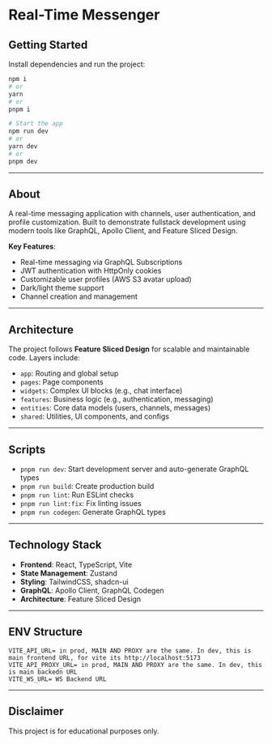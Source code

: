 # Real-Time Messenger

## Getting Started

Install dependencies and run the project:

```bash
npm i
# or
yarn
# or
pnpm i

# Start the app
npm run dev
# or
yarn dev
# or
pnpm dev
```

---

## About

A real-time messaging application with channels, user authentication, and profile customization. Built to demonstrate fullstack development using modern tools like GraphQL, Apollo Client, and Feature Sliced Design.

**Key Features**:
- Real-time messaging via GraphQL Subscriptions
- JWT authentication with HttpOnly cookies
- Customizable user profiles (AWS S3 avatar upload)
- Dark/light theme support
- Channel creation and management

---

## Architecture

The project follows **Feature Sliced Design** for scalable and maintainable code. Layers include:
- `app`: Routing and global setup
- `pages`: Page components
- `widgets`: Complex UI blocks (e.g., chat interface)
- `features`: Business logic (e.g., authentication, messaging)
- `entities`: Core data models (users, channels, messages)
- `shared`: Utilities, UI components, and configs

---

## Scripts
- `pnpm run dev`: Start development server and auto-generate GraphQL types
- `pnpm run build`: Create production build
- `pnpm run lint`: Run ESLint checks
- `pnpm run lint:fix`: Fix linting issues
- `pnpm run codegen`: Generate GraphQL types

---

## Technology Stack
- **Frontend**: React, TypeScript, Vite
- **State Management**: Zustand
- **Styling**: TailwindCSS, shadcn-ui
- **GraphQL**: Apollo Client, GraphQL Codegen
- **Architecture**: Feature Sliced Design

---

## ENV Structure
```
VITE_API_URL= in prod, MAIN AND PROXY are the same. In dev, this is main frontend URL, for vite its http://localhost:5173
VITE_API_PROXY_URL= in prod, MAIN AND PROXY are the same. In dev, this is main backedn URL
VITE_WS_URL= WS Backend URL
```

---

## Disclaimer
This project is for educational purposes only.
